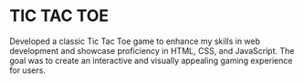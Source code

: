 # TIC TAC TOE

Developed a classic Tic Tac Toe game to enhance my skills in web development and showcase proficiency in HTML, CSS, and JavaScript. The goal was to create an interactive and visually appealing gaming experience for users.